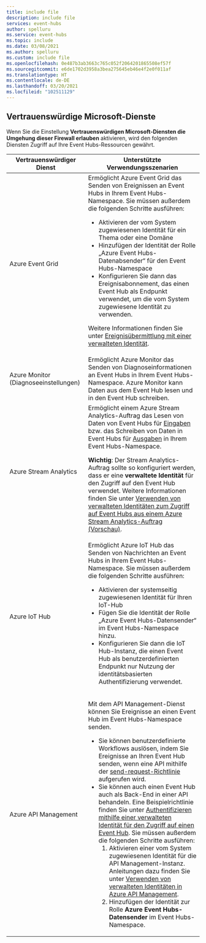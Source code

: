 ```yaml
---
title: include file
description: include file
services: event-hubs
author: spelluru
ms.service: event-hubs
ms.topic: include
ms.date: 03/08/2021
ms.author: spelluru
ms.custom: include file
ms.openlocfilehash: 0e487b3ab3663c765c052f2064201865508ef57f
ms.sourcegitcommit: e6de1702d3958a3bea275645eb46e4f2e0f011af
ms.translationtype: HT
ms.contentlocale: de-DE
ms.lasthandoff: 03/20/2021
ms.locfileid: "102511129"
---
```

## <a name="trusted-microsoft-services"></a>Vertrauenswürdige Microsoft-Dienste
Wenn Sie die Einstellung **Vertrauenswürdigen Microsoft-Diensten die Umgehung dieser Firewall erlauben** aktivieren, wird den folgenden Diensten Zugriff auf Ihre Event Hubs-Ressourcen gewährt.

| Vertrauenswürdiger Dienst | Unterstützte Verwendungsszenarien | 
| --------------- | ------------------------- | 
| Azure Event Grid | Ermöglicht Azure Event Grid das Senden von Ereignissen an Event Hubs in Ihrem Event Hubs-Namespace. Sie müssen außerdem die folgenden Schritte ausführen: <ul><li>Aktivieren der vom System zugewiesenen Identität für ein Thema oder eine Domäne</li><li>Hinzufügen der Identität der Rolle „Azure Event Hubs-Datenabsender“ für den Event Hubs-Namespace</li><li>Konfigurieren Sie dann das Ereignisabonnement, das einen Event Hub als Endpunkt verwendet, um die vom System zugewiesene Identität zu verwenden.</li></ul> <p>Weitere Informationen finden Sie unter [Ereignisübermittlung mit einer verwalteten Identität](../articles/event-grid/managed-service-identity.md).</p>|
| Azure Monitor (Diagnoseeinstellungen) | Ermöglicht Azure Monitor das Senden von Diagnoseinformationen an Event Hubs in Ihrem Event Hubs-Namespace. Azure Monitor kann Daten aus dem Event Hub lesen und in den Event Hub schreiben. |
| Azure Stream Analytics | Ermöglicht einem Azure Stream Analytics-Auftrag das Lesen von Daten von Event Hubs für [Eingaben](../articles/stream-analytics/stream-analytics-add-inputs.md) bzw. das Schreiben von Daten in Event Hubs für [Ausgaben](../articles/stream-analytics/event-hubs-output.md) in Ihrem Event Hubs-Namespace. <p>**Wichtig**: Der Stream Analytics-Auftrag sollte so konfiguriert werden, dass er eine **verwaltete Identität** für den Zugriff auf den Event Hub verwendet. Weitere Informationen finden Sie unter [Verwenden von verwalteten Identitäten zum Zugriff auf Event Hubs aus einem Azure Stream Analytics-Auftrag (Vorschau)](../articles/stream-analytics/event-hubs-managed-identity.md). </p>|
| Azure IoT Hub | Ermöglicht Azure IoT Hub das Senden von Nachrichten an Event Hubs in Ihrem Event Hubs-Namespace. Sie müssen außerdem die folgenden Schritte ausführen: <ul><li>Aktivieren der systemseitig zugewiesenen Identität für Ihren IoT-Hub</li><li>Fügen Sie die Identität der Rolle „Azure Event Hubs-Datensender“ im Event Hubs-Namespace hinzu.</li><li>Konfigurieren Sie dann die IoT Hub-Instanz, die einen Event Hub als benutzerdefinierten Endpunkt nur Nutzung der identitätsbasierten Authentifizierung verwendet.</li></ul>
| Azure API Management | <p>Mit dem API Management-Dienst können Sie Ereignisse an einen Event Hub im Event Hubs-Namespace senden.</p> <ul><li>Sie können benutzerdefinierte Workflows auslösen, indem Sie Ereignisse an Ihren Event Hub senden, wenn eine API mithilfe der [send-request-Richtlinie](../articles/api-management/api-management-sample-send-request.md) aufgerufen wird.</li><li>Sie können auch einen Event Hub auch als Back-End in einer API behandeln. Eine Beispielrichtlinie finden Sie unter [Authentifizieren mithilfe einer verwalteten Identität für den Zugriff auf einen Event Hub](https://github.com/Azure/api-management-policy-snippets/blob/master/examples/Authenticate%20using%20Managed%20Identity%20to%20access%20Event%20Hub.xml). Sie müssen außerdem die folgenden Schritte ausführen:<ol><li>Aktivieren einer vom System zugewiesenen Identität für die API Management-Instanz. Anleitungen dazu finden Sie unter [Verwenden von verwalteten Identitäten in Azure API Management](../articles/api-management/api-management-howto-use-managed-service-identity.md).</li><li>Hinzufügen der Identität zur Rolle **Azure Event Hubs-Datensender** im Event Hubs-Namespace.</li></ol></li></ul> | 

